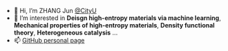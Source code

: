 - 👋 Hi, I’m ZHANG Jun [@CityU](https://www.cityu.edu.hk/)
- 👀 I’m interested in **Deisgn high-entropy materials via machine learning**, **Mechanical properties of high-entropy materials**, **Density functional theory**, **Heterogeneous catalysis** ...
- 📫 [GitHub personal page](https://jzhang-github.github.io/)

<!---
- 🌱 I’m currently learning ...
- 💞️ I’m looking to collaborate on ...
jzhang-github/jzhang-github is a ✨ special ✨ repository because its `README.md` (this file) appears on your GitHub profile.
You can click the Preview link to take a look at your changes.
--->
